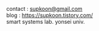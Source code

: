 

contact : supkoon@gmail.com  
blog : https://supkoon.tistory.com/  
smart systems lab. yonsei univ.



<!---
supkoon/supkoon is a ✨ special ✨ repository because its `README.md` (this file) appears on your GitHub profile.
You can click the Preview link to take a look at your changes.
--->
